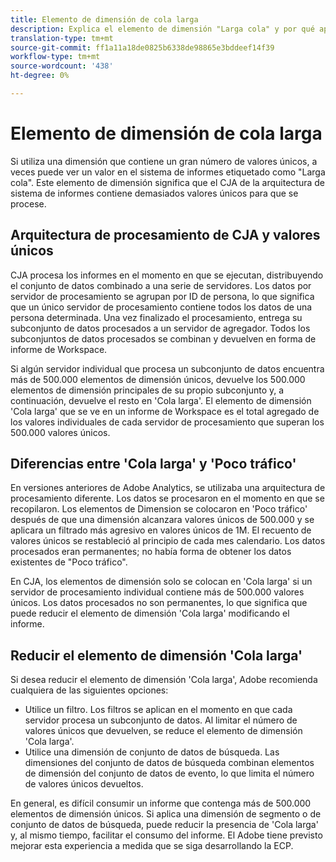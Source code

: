```yaml
---
title: Elemento de dimensión de cola larga
description: Explica el elemento de dimensión "Larga cola" y por qué aparece en sistema de informes.
translation-type: tm+mt
source-git-commit: ff1a11a18de0825b6338de98865e3bddeef14f39
workflow-type: tm+mt
source-wordcount: '438'
ht-degree: 0%

---
```



# Elemento de dimensión de cola larga

Si utiliza una dimensión que contiene un gran número de valores únicos, a veces puede ver un valor en el sistema de informes etiquetado como &quot;Larga cola&quot;. Este elemento de dimensión significa que el CJA de la arquitectura de sistema de informes contiene demasiados valores únicos para que se procese.

## Arquitectura de procesamiento de CJA y valores únicos

CJA procesa los informes en el momento en que se ejecutan, distribuyendo el conjunto de datos combinado a una serie de servidores. Los datos por servidor de procesamiento se agrupan por ID de persona, lo que significa que un único servidor de procesamiento contiene todos los datos de una persona determinada. Una vez finalizado el procesamiento, entrega su subconjunto de datos procesados a un servidor de agregador. Todos los subconjuntos de datos procesados se combinan y devuelven en forma de informe de Workspace.

Si algún servidor individual que procesa un subconjunto de datos encuentra más de 500.000 elementos de dimensión únicos, devuelve los 500.000 elementos de dimensión principales de su propio subconjunto y, a continuación, devuelve el resto en &#39;Cola larga&#39;. El elemento de dimensión &#39;Cola larga&#39; que se ve en un informe de Workspace es el total agregado de los valores individuales de cada servidor de procesamiento que superan los 500.000 valores únicos.

## Diferencias entre &#39;Cola larga&#39; y &#39;Poco tráfico&#39;

En versiones anteriores de Adobe Analytics, se utilizaba una arquitectura de procesamiento diferente. Los datos se procesaron en el momento en que se recopilaron. Los elementos de Dimension se colocaron en &#39;Poco tráfico&#39; después de que una dimensión alcanzara valores únicos de 500.000 y se aplicara un filtrado más agresivo en valores únicos de 1M. El recuento de valores únicos se restableció al principio de cada mes calendario. Los datos procesados eran permanentes; no había forma de obtener los datos existentes de &quot;Poco tráfico&quot;.

En CJA, los elementos de dimensión solo se colocan en &#39;Cola larga&#39; si un servidor de procesamiento individual contiene más de 500.000 valores únicos. Los datos procesados no son permanentes, lo que significa que puede reducir el elemento de dimensión &#39;Cola larga&#39; modificando el informe.

## Reducir el elemento de dimensión &#39;Cola larga&#39;

Si desea reducir el elemento de dimensión &#39;Cola larga&#39;, Adobe recomienda cualquiera de las siguientes opciones:

* Utilice un filtro. Los filtros se aplican en el momento en que cada servidor procesa un subconjunto de datos. Al limitar el número de valores únicos que devuelven, se reduce el elemento de dimensión &#39;Cola larga&#39;.
* Utilice una dimensión de conjunto de datos de búsqueda. Las dimensiones del conjunto de datos de búsqueda combinan elementos de dimensión del conjunto de datos de evento, lo que limita el número de valores únicos devueltos.

En general, es difícil consumir un informe que contenga más de 500.000 elementos de dimensión únicos. Si aplica una dimensión de segmento o de conjunto de datos de búsqueda, puede reducir la presencia de &#39;Cola larga&#39; y, al mismo tiempo, facilitar el consumo del informe. El Adobe tiene previsto mejorar esta experiencia a medida que se siga desarrollando la ECP.
